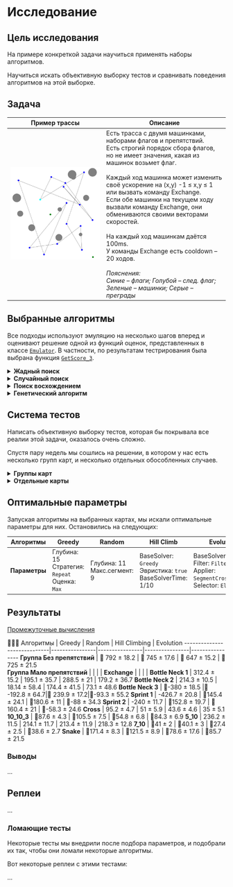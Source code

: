 # Исследование

## Цель исследования
На примере конкреткой задачи научиться применять наборы алгоритмов.

Научиться искать объективную выборку тестов и сравнивать поведения алгоритмов на этой выборке.

## Задача

Пример трассы | Описание
--------------|-------
![Картинка](https://github.com/creewick/ai-research-1/blob/master/Images/example.png) | Есть трасса с двумя машинками, наборами флагов и препятствий. <br> Есть строгий порядок сбора флагов, но не имеет значения, какая из машинок возьмет флаг.  <br><br> Каждый ход машинка может изменить своё ускорение на (x,y) -1 ≤ x,y ≤ 1 или вызвать команду Exchange. <br> Если обе машинки на текущем ходу вызвали команду Exchange, они обмениваются своими векторами скоростей. <br><br> На каждый ход машинкам даётся 100ms. <br> У команды Exchange есть cooldown – 20 ходов. <br><br>_Пояснения: <br> Синие – флаги; Голубой – след. флаг; Зеленые – машинки; Серые – преграды_

## Выбранные алгоритмы
Все подходы используют эмуляцию на несколько шагов вперед и оценивают решение одной из функций оценок, представленных в классе [`Emulator`](https://github.com/creewick/ai-research-1/blob/master/Solvers/Emulator.cs). В частности, по результатам тестрирования была выбрана функция [`GetScore_3`](https://github.com/creewick/ai-research-1/blob/master/Solvers/Emulator.cs#L105).

<details>
  <summary><b>Жадный поиск</b></summary>
  
  [`GreedySolver`](https://github.com/creewick/ai-research-1/blob/master/Solvers/GreedySolver.cs)

  Классический жадный поиск, перебирающий все возможные ходы, и повторяющий один и тот же ход N раз.
</details>
<details>
  <summary><b>Случайный поиск</b></summary>
  
  [`RandomSolver`](https://github.com/creewick/ai-research-1/blob/master/Solvers/RandomSolver.cs)

  Алгоритм в течении всего допустимого времени на ход генерирует пары `(command, repeat)`, из которых составляются решения. При помощи функции оценки выбирается лучшее.
  
  Имеет возможность запускаться с эвристикой _сохранения последнего лучшего решения_, изменяет его для поиска новых решений.
</details>
<details>
  <summary><b>Поиск восхождением</b></summary>
  
  [`HillClimbingSolver`](https://github.com/creewick/ai-research-1/blob/master/Solvers/HillClimbing/HillClimbingSolver.cs)

  Поиск восхождением с использованием запоминанием последнего лучшего решения. Для получения первого решения использует `GreedySolver` или `RandomSolver`. Применяет несколько типов мутаций по принципу квот. Для распределения квот все мутаторы использовались одновременно и считалось, в какой доле случаев тот или иной мутатор выигрывал.

  #### Мутации:
  - Мутация случайного сегмента. Случайно выбирает количество сегментов, на которые нужно разбить решение и количество мутируемых сегментов. Случайно выбирает несколько мутируемых сегментов и случайно меняет в них команды одним из следующих способов:
    1) [Заполнение с повторением](https://github.com/creewick/ai-research-1/blob/master/Solvers/HillClimbing/Mutators/RandomRepeatSegmentMutator.cs)
    2) [Заполнение шумом](https://github.com/creewick/ai-research-1/blob/master/Solvers/HillClimbing/Mutators/RandomNoiseSegmentMutator.cs)
    3) [Заполнение бездействием](https://github.com/creewick/ai-research-1/blob/master/Solvers/HillClimbing/Mutators/RandomAndDoNothingSegmentMutator.cs)
  Статистика показала, что каждая из приведенных выше мутаций дает улучшение в 1/3 случаев.
  - Мутация переворачивания случайного сегмента. Принимает количество сегментов, на которые нужно разбить решение и количество мутируемых сегментов. Выбранные случайно сегменты переворачиваются.
  - Мутация замены двух соседних сегментов. Два случайно выбранных соседних сегмента меняются местами.
  Реализована техника использования последнего лучшего решения. Включается, если передать соответствующий флаг.
</details>
<details>
  <summary><b>Генетический алгоритм</b></summary>
  
  [`EvolutionSolver`](https://github.com/creewick/ai-research-1/blob/master/Solvers/Evolution/EvolutionSolver.cs)
  
  Для получения первого решения (популяции) использует предыдущие алгоритмы или их комбинацию в различных пропорциях — [`CombinedSolver`](https://github.com/creewick/ai-research-1/blob/master/Solvers/Evolution/BaseSolvers/CombinedSolver.cs).
  Для получения следующих решений, популяция проходит через несколько шагов:

  1. **Выбираются предки, которые будут изменяться**
     За выбор предков ответственен [`IGeneticFilter`](https://github.com/creewick/ai-research-1/blob/master/Solvers/Evolution/Filters/IGeneticFilter.cs). На текущий момент есть две реализации:
     * [`HalfFilter`](https://github.com/creewick/ai-research-1/blob/master/Solvers/Evolution/Filters/FilterHalf.cs) сортирует решения по очкам и выбирает половину лучших решений
     * В [`NormalizeFilter`](https://github.com/creewick/ai-research-1/blob/master/Solvers/Evolution/Filters/NormalizeFilter.cs) шанс выбора определенного решения равен нормализованному значению очков

  2. **Выбранные предки преобразовываются в потомков**
     За это отвечает [`IGeneticApplier`](https://github.com/creewick/ai-research-1/blob/master/Solvers/Evolution/Appliers/IGeneticApplier.cs). Есть две реализации:
     * [`MutationApplier`](https://github.com/creewick/ai-research-1/blob/master/Solvers/Evolution/Appliers/MutationApplier.cs) позволяет использовать любую мутацию, совместимую с `HillClimbingSolver`
     * [`SegmentCrossingOver`](https://github.com/creewick/ai-research-1/blob/master/Solvers/Evolution/Appliers/SegmentCrossingOver.cs) рассматривает пары предков, разделяет их решения по случайному числу K (на первые K шагов и остальные), берет первую часть от первого предка, вторую - от второго

  3. **Из предков и потомков выбирается новая популяция**
     За это отвечает [`IGeneticSelector`](https://github.com/creewick/ai-research-1/blob/master/Solvers/Evolution/Selectors/IGeneticSelector.cs). Есть две реализации:
     * [`Elitism`](https://github.com/creewick/ai-research-1/blob/master/Solvers/Evolution/Selectors/Elitism.cs) оставляет одного лучшего предка и выбирает лучших потомков
     * [`ElitismRandom`](https://github.com/creewick/ai-research-1/blob/master/Solvers/Evolution/Selectors/ElitismRandom.cs) помимо этого добавляет еще одно случайное решение
</details>

## Система тестов

Написать объективную выборку тестов, которая бы покрывала все реалии этой задачи, оказалось очень сложно.

Спустя пару недель мы сошлись на решении, в котором у нас есть несколько групп карт, и несколько отдельных обособленных случаев.

<details>
  <summary><b>Группы карт</b></summary>

Группа Без препятствий | Группа Мало препятствий
-----------------------|------------------------
![Картинка](https://github.com/creewick/ai-research-1/blob/master/Images/NoBlocks.png)|![Картинка](https://github.com/creewick/ai-research-1/blob/master/Images/Blocks.png)
</details>
<details>
  <summary><b>Отдельные карты</b></summary>

Bottle Neck 1 | Bottle Neck 2 | Bottle Neck 3 | Sprint 1 | Sprint 2
:------------:|:-------------:|:-------------:|:--------:|:-------:
![Картинка](https://github.com/creewick/ai-research-1/blob/master/Images/BottleNeck.png) | ![Картинка](https://github.com/creewick/ai-research-1/blob/master/Images/BottleNeck2.png) | ![Картинка](https://github.com/creewick/ai-research-1/blob/master/Images/BottleNeck3.png) | ![Картинка](https://github.com/creewick/ai-research-1/blob/master/Images/Sprint.png) | ![Картинка](https://github.com/creewick/ai-research-1/blob/master/Images/Sprint.png)
**Cross** | **10_10_3** | **5_10** | **7_10** | **Snake**
![Картинка](https://github.com/creewick/ai-research-1/blob/master/Images/Cross.png) | ![Картинка](https://github.com/creewick/ai-research-1/blob/master/Images/10_10_3.png) | ![Картинка](https://github.com/creewick/ai-research-1/blob/master/Images/5_10.png) | ![Картинка](https://github.com/creewick/ai-research-1/blob/master/Images/7_10.png) | ![Картинка](https://github.com/creewick/ai-research-1/blob/master/Images/Snake.png)
</details>

## Оптимальные параметры

Запуская алгоритмы на выбранных картах, мы искали оптимальные параметры для них. Остановились на следующих:

Алгоритмы             | Greedy      | Random      | Hill Climb   | Evolution
----------------------|-------------|-------------|--------------|---------------
**Параметры**         | Глубина: 15<br>Стратегия: `Repeat`<br>Оценка: `Max` | Глубина: 11<br>Макс.сегмент: 9 | BaseSolver: `Greedy`<br>Эвристика: `true`<br>BaseSolverTime: 1/10 | BaseSolver: `Greedy`<br>Filter: `FilterHalf`<br>Applier: `SegmentCrossingOver`<br>Selector: `Elitism`

## Результаты

[Промежуточные вычисления](https://docs.google.com/spreadsheets/d/1jnzvyOMs1Fs-sn62Y32mR_D2tlMVwEJQ1C1jdlvhAr8/edit?usp=sharing)

🥇🥈🥉
Алгоритмы                    | Greedy         | Random         | Hill Climbing  | Evolution
-----------------------------|----------------|----------------|----------------|----------------
**Группа Без препятствий**   | 🥇 792 ± 18.2  | 🥈 745 ± 17.6 | 🥉 647 ± 15.2  | 🥈 725 ± 21.5  
**Группа Мало препятствий**  | | | | 
**Exchange**                 | | | |
**Bottle Neck 1**            | 312.4 ± 15.2   | 195.1 ± 35.7   | 288.5 ± 21     | 179.2 ± 36.7
**Bottle Neck 2**            | 214.3 ± 10.5   | 18.14 ± 58.4   | 174.4 ± 41.5   | 73.1 ± 48.6
**Bottle Neck 3**            | 🥉-380 ± 18.5  |🥈 -192.8 ± 64.7|🥇 239.9 ± 17.2|🥈-93.3 ± 55.2
**Sprint 1**                 | -426.7 ± 20.8  | 🥈145.4 ± 24.1 | 🥇180.6 ± 11  | 🥉-88 ± 34.3
**Sprint 2**                 | -240 ± 11.7    | 🥇152.8 ± 19.7 | 🥇160.4 ± 21  | 🥈-58.3 ± 24.6
**Cross**                    | 95.2 ± 4.7     | 51 ± 5.9       | 43.6 ± 4.6     | 35 ± 5.1
**10_10_3**                  | 🥈87.6 ± 4.3   | 🥇105.5 ± 7.5 | 🥉54.8 ± 6.8   | 🥈84.3 ± 6.9
**5_10**                     | 236.2 ± 11.5   | 214.1 ± 11.7   | 213.4 ± 11.9   | 218.3 ± 12.8
**7_10**                     | 🥇41 ± 2      | 🥇40.1 ± 3     | 🥈27.4 ± 2.5   | 🥇38.6 ± 2.7
**Snake**                    | 🥇171.4 ± 8.3 | 🥈121.5 ± 8.9  | 🥉78.6 ± 17.6  | 🥉85.7 ± 21.5

### Выводы
...

## Реплеи
...

### Ломающие тесты

Некоторые тесты мы внедрили после подбора параметров, и подобрали их так, чтобы они ломали некоторые алгоритмы.

Вот некоторые реплеи с этими тестами:

...
